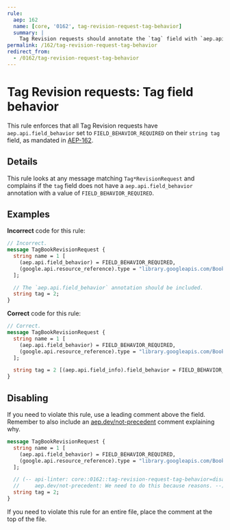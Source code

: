 ```yaml
---
rule:
  aep: 162
  name: [core, '0162', tag-revision-request-tag-behavior]
  summary: |
    Tag Revision requests should annotate the `tag` field with `aep.api.field_behavior`.
permalink: /162/tag-revision-request-tag-behavior
redirect_from:
  - /0162/tag-revision-request-tag-behavior
---
```


# Tag Revision requests: Tag field behavior

This rule enforces that all Tag Revision requests have
`aep.api.field_behavior` set to `FIELD_BEHAVIOR_REQUIRED` on their `string tag` field, as
mandated in [AEP-162][].

## Details

This rule looks at any message matching `Tag*RevisionRequest` and complains if the
`tag` field does not have a `aep.api.field_behavior` annotation with a
value of `FIELD_BEHAVIOR_REQUIRED`.

## Examples

**Incorrect** code for this rule:

```proto
// Incorrect.
message TagBookRevisionRequest {
  string name = 1 [
    (aep.api.field_behavior) = FIELD_BEHAVIOR_REQUIRED,
    (google.api.resource_reference).type = "library.googleapis.com/Book"
  ];

  // The `aep.api.field_behavior` annotation should be included.
  string tag = 2;
}
```

**Correct** code for this rule:

```proto
// Correct.
message TagBookRevisionRequest {
  string name = 1 [
    (aep.api.field_behavior) = FIELD_BEHAVIOR_REQUIRED,
    (google.api.resource_reference).type = "library.googleapis.com/Book"
  ];

  string tag = 2 [(aep.api.field_info).field_behavior = FIELD_BEHAVIOR_REQUIRED];
}
```

## Disabling

If you need to violate this rule, use a leading comment above the field.
Remember to also include an [aep.dev/not-precedent][] comment explaining why.

```proto
message TagBookRevisionRequest {
  string name = 1 [
    (aep.api.field_behavior) = FIELD_BEHAVIOR_REQUIRED,
    (google.api.resource_reference).type = "library.googleapis.com/Book"
  ];

  // (-- api-linter: core::0162::tag-revision-request-tag-behavior=disabled
  //     aep.dev/not-precedent: We need to do this because reasons. --)
  string tag = 2;
}
```

If you need to violate this rule for an entire file, place the comment at the
top of the file.

[aep-162]: https://aep.dev/162
[aep.dev/not-precedent]: https://aep.dev/not-precedent
